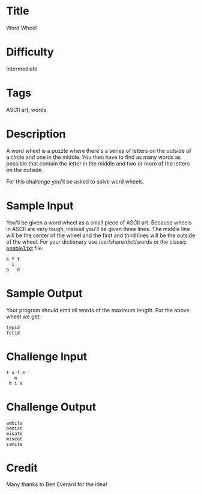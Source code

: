 
#  Title 

Word Wheel

# Difficulty

Intermediate

# Tags

ASCII art, words

# Description

A word wheel is a puzzle where there's a series of letters on the outside of a circle and one in the middle. You then have to find as many words as possible that contain the letter in the middle and two or more of the letters on the outside.

For this challenge you'll be asked to solve word wheels. 

# Sample Input

You'll be given a word wheel as a small piece of ASCII art. Because wheels in ASCII are very tough, instead you'll be given three lines. The middle line will be the center of the wheel and the first and third lines will be the outside of the wheel. For your dictionary use /usr/share/dict/words or the classic [enable1.txt](http://code.google.com/p/dotnetperls-controls/downloads/detail?name=enable1.txt) file.


	e f t
	  i
	p   d

# Sample Output

Your program should emit all words of the maximum length. For the above wheel we get:

	tepid
	fetid

# Challenge Input

	t a f e
	   m
	 b i s

# Challenge Output

	ambits
	bemist
	misate
	miseat
	samite

# Credit

Many thanks to Ben Everard for the idea!
